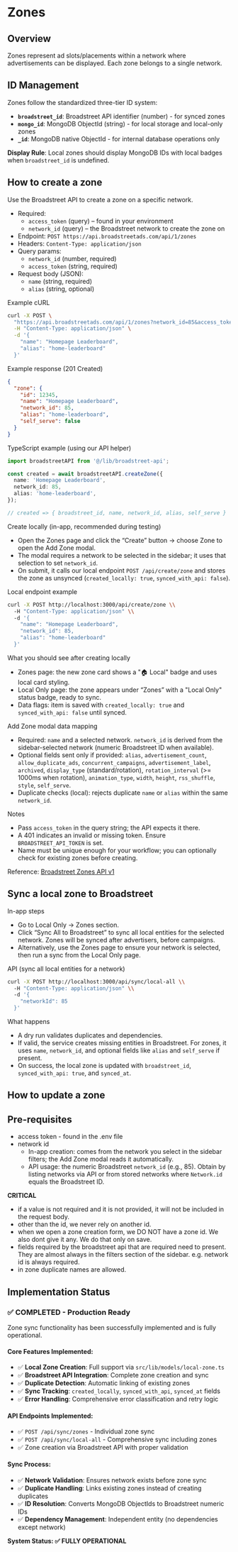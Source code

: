 # Zones

## Overview

Zones represent ad slots/placements within a network where advertisements can be displayed. Each zone belongs to a single network.

## ID Management

Zones follow the standardized three-tier ID system:
- **`broadstreet_id`**: Broadstreet API identifier (number) - for synced zones
- **`mongo_id`**: MongoDB ObjectId (string) - for local storage and local-only zones
- **`_id`**: MongoDB native ObjectId - for internal database operations only

**Display Rule**: Local zones should display MongoDB IDs with local badges when `broadstreet_id` is undefined.

## How to create a zone

Use the Broadstreet API to create a zone on a specific network.

- Required:
  - `access_token` (query) – found in your environment
  - `network_id` (query) – the Broadstreet network to create the zone on
- Endpoint: `POST https://api.broadstreetads.com/api/1/zones`
- Headers: `Content-Type: application/json`
- Query params:
  - `network_id` (number, required)
  - `access_token` (string, required)
- Request body (JSON):
  - `name` (string, required)
  - `alias` (string, optional)

Example cURL
```bash
curl -X POST \
  "https://api.broadstreetads.com/api/1/zones?network_id=85&access_token=$BROADSTREET_API_TOKEN" \
  -H "Content-Type: application/json" \
  -d '{
    "name": "Homepage Leaderboard",
    "alias": "home-leaderboard"
  }'
```

Example response (201 Created)
```json
{
  "zone": {
    "id": 12345,
    "name": "Homepage Leaderboard",
    "network_id": 85,
    "alias": "home-leaderboard",
    "self_serve": false
  }
}
```

TypeScript example (using our API helper)
```ts
import broadstreetAPI from '@/lib/broadstreet-api';

const created = await broadstreetAPI.createZone({
  name: 'Homepage Leaderboard',
  network_id: 85,
  alias: 'home-leaderboard',
});

// created => { broadstreet_id, name, network_id, alias, self_serve }
```

Create locally (in-app, recommended during testing)
- Open the Zones page and click the “Create” button → choose Zone to open the Add Zone modal.
- The modal requires a network to be selected in the sidebar; it uses that selection to set `network_id`.
- On submit, it calls our local endpoint `POST /api/create/zone` and stores the zone as unsynced (`created_locally: true`, `synced_with_api: false`).

Local endpoint example
```bash
curl -X POST http://localhost:3000/api/create/zone \\
  -H "Content-Type: application/json" \\
  -d '{
    "name": "Homepage Leaderboard",
    "network_id": 85,
    "alias": "home-leaderboard"
  }'
```

What you should see after creating locally
- Zones page: the new zone card shows a "🏠 Local" badge and uses local card styling.
- Local Only page: the zone appears under “Zones” with a "Local Only" status badge, ready to sync.
- Data flags: item is saved with `created_locally: true` and `synced_with_api: false` until synced.

Add Zone modal data mapping
- Required: `name` and a selected network. `network_id` is derived from the sidebar-selected network (numeric Broadstreet ID when available).
- Optional fields sent only if provided: `alias`, `advertisement_count`, `allow_duplicate_ads`, `concurrent_campaigns`, `advertisement_label`, `archived`, `display_type` (standard/rotation), `rotation_interval` (>= 1000ms when rotation), `animation_type`, `width`, `height`, `rss_shuffle`, `style`, `self_serve`.
- Duplicate checks (local): rejects duplicate `name` or `alias` within the same `network_id`.

Notes
- Pass `access_token` in the query string; the API expects it there.
- A 401 indicates an invalid or missing token. Ensure `BROADSTREET_API_TOKEN` is set.
- Name must be unique enough for your workflow; you can optionally check for existing zones before creating.

Reference: [Broadstreet Zones API v1](https://api.broadstreetads.com/docs/v1#tag/Zones)

## Sync a local zone to Broadstreet

In-app steps
- Go to Local Only → Zones section.
- Click “Sync All to Broadstreet” to sync all local entities for the selected network. Zones will be synced after advertisers, before campaigns.
- Alternatively, use the Zones page to ensure your network is selected, then run a sync from the Local Only page.

API (sync all local entities for a network)
```bash
curl -X POST http://localhost:3000/api/sync/local-all \\
  -H "Content-Type: application/json" \\
  -d '{
    "networkId": 85
  }'
```

What happens
- A dry run validates duplicates and dependencies.
- If valid, the service creates missing entities in Broadstreet. For zones, it uses `name`, `network_id`, and optional fields like `alias` and `self_serve` if present.
- On success, the local zone is updated with `broadstreet_id`, `synced_with_api: true`, and `synced_at`.

## How to update a zone

## Pre-requisites
- access token - found in the .env file
- network id
  - In-app creation: comes from the network you select in the sidebar filters; the Add Zone modal reads it automatically.
  - API usage: the numeric Broadstreet `network_id` (e.g., 85). Obtain by listing networks via API or from stored networks where `Network.id` equals the Broadstreet ID.

**CRITICAL**
- if a value is not required and it is not provided, it will not be included in the request body.
- other than the id, we never rely on another id.
- when we open a zone creation form, we DO NOT have a zone id. We also dont give it any. We do that only on save.
- fields required by the broadstreet api that are required need to present. They are almost always in the filters section of the sidebar. e.g. network id is always required.
- in zone duplicate names are allowed.

## Implementation Status

### ✅ **COMPLETED - Production Ready**

Zone sync functionality has been successfully implemented and is fully operational.

#### **Core Features Implemented:**
- ✅ **Local Zone Creation**: Full support via `src/lib/models/local-zone.ts`
- ✅ **Broadstreet API Integration**: Complete zone creation and sync
- ✅ **Duplicate Detection**: Automatic linking of existing zones
- ✅ **Sync Tracking**: `created_locally`, `synced_with_api`, `synced_at` fields
- ✅ **Error Handling**: Comprehensive error classification and retry logic

#### **API Endpoints Implemented:**
- ✅ `POST /api/sync/zones` - Individual zone sync
- ✅ `POST /api/sync/local-all` - Comprehensive sync including zones
- ✅ Zone creation via Broadstreet API with proper validation

#### **Sync Process:**
- ✅ **Network Validation**: Ensures network exists before zone sync
- ✅ **Duplicate Handling**: Links existing zones instead of creating duplicates
- ✅ **ID Resolution**: Converts MongoDB ObjectIds to Broadstreet numeric IDs
- ✅ **Dependency Management**: Independent entity (no dependencies except network)

**System Status: ✅ FULLY OPERATIONAL**

